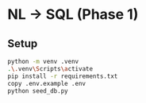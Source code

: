 # NL → SQL (Phase 1)

## Setup
```bash
python -m venv .venv
.\.venv\Scripts\activate   
pip install -r requirements.txt
copy .env.example .env     
python seed_db.py          
